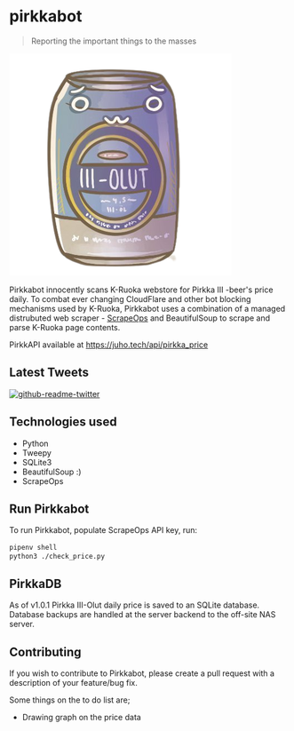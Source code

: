 # pirkkabot

> Reporting the important things to the masses

![pirkka-kun](pirkkabot.png)

Pirkkabot innocently scans K-Ruoka webstore for Pirkka III -beer's price daily. To combat ever changing CloudFlare and other bot blocking mechanisms used by K-Ruoka, Pirkkabot uses a combination of a managed distrubuted web scraper - [ScrapeOps](https://scrapeops.io/) and BeautifulSoup to scrape and parse K-Ruoka page contents.

PirkkAPI available at https://juho.tech/api/pirkka_price

## Latest Tweets

[![github-readme-twitter](https://github-readme-twitter.gazf.vercel.app/api?id=pirkkabot&layout=wide)](https://github.com/gazf/github-readme-twitter)

## Technologies used

- Python
- Tweepy
- SQLite3
- BeautifulSoup :)
- ScrapeOps

## Run Pirkkabot

To run Pirkkabot, populate ScrapeOps API key, run:

```shell
pipenv shell
python3 ./check_price.py
```

## PirkkaDB

As of v1.0.1 Pirkka III-Olut daily price is saved to an SQLite database.
Database backups are handled at the server backend to the off-site NAS server.

## Contributing

If you wish to contribute to Pirkkabot, please create a pull request with a description of your feature/bug fix.

Some things on the to do list are;

- Drawing graph on the price data
